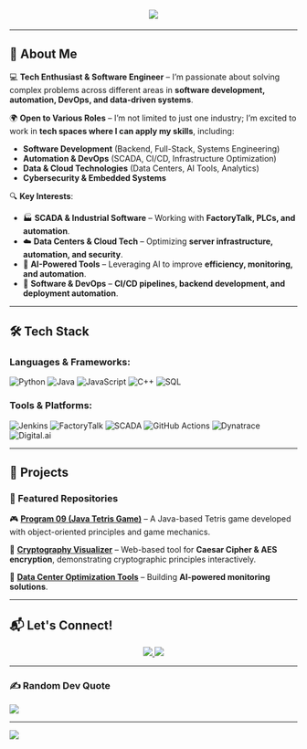 <h1 align="center">
  <img src="https://readme-typing-svg.herokuapp.com?font=Fira+Code&duration=3000&pause=1000&color=0A8FEF&center=true&vCenter=true&width=500&lines=Hey+there%2C+I'm+Joshua+Annor+%F0%9F%91%8B">
</h1>

---

## **📌 About Me**
💻 **Tech Enthusiast & Software Engineer** – I’m passionate about solving complex problems across different areas in **software development, automation, DevOps, and data-driven systems**.  

🌍 **Open to Various Roles** – I’m not limited to just one industry; I’m excited to work in **tech spaces where I can apply my skills**, including:  
- **Software Development** (Backend, Full-Stack, Systems Engineering)  
- **Automation & DevOps** (SCADA, CI/CD, Infrastructure Optimization)  
- **Data & Cloud Technologies** (Data Centers, AI Tools, Analytics)  
- **Cybersecurity & Embedded Systems**  

🔍 **Key Interests**:  
- 🏭 **SCADA & Industrial Software** – Working with **FactoryTalk, PLCs, and automation**.  
- ☁️ **Data Centers & Cloud Tech** – Optimizing **server infrastructure, automation, and security**.  
- 🤖 **AI-Powered Tools** – Leveraging AI to improve **efficiency, monitoring, and automation**.  
- 🚀 **Software & DevOps** – **CI/CD pipelines, backend development, and deployment automation**.  

---

## **🛠 Tech Stack**
### **Languages & Frameworks**:
![Python](https://img.shields.io/badge/Python-3776AB?style=for-the-badge&logo=python&logoColor=white)
![Java](https://img.shields.io/badge/Java-ED8B00?style=for-the-badge&logo=java&logoColor=white)
![JavaScript](https://img.shields.io/badge/JavaScript-F7DF1E?style=for-the-badge&logo=javascript&logoColor=black)
![C++](https://img.shields.io/badge/C++-00599C?style=for-the-badge&logo=c%2B%2B&logoColor=white)
![SQL](https://img.shields.io/badge/SQL-4479A1?style=for-the-badge&logo=mysql&logoColor=white)

### **Tools & Platforms**:
![Jenkins](https://img.shields.io/badge/Jenkins-D24939?style=for-the-badge&logo=jenkins&logoColor=white)
![FactoryTalk](https://img.shields.io/badge/FactoryTalk-FE5000?style=for-the-badge&logo=rockwell-automation&logoColor=white)
![SCADA](https://img.shields.io/badge/SCADA-00599C?style=for-the-badge&logo=rockwell-automation&logoColor=white)
![GitHub Actions](https://img.shields.io/badge/GitHub_Actions-2088FF?style=for-the-badge&logo=github-actions&logoColor=white)
![Dynatrace](https://img.shields.io/badge/Dynatrace-3776AB?style=for-the-badge&logo=dynatrace&logoColor=white)
![Digital.ai](https://img.shields.io/badge/Digital.ai-FF6F00?style=for-the-badge&logo=datadog&logoColor=white)

---

## **🔧 Projects**
### **🚀 Featured Repositories**
🎮 **[Program 09 (Java Tetris Game)](https://github.com/joshuaannor/projects/tree/main/program09)** – A Java-based Tetris game developed with object-oriented principles and game mechanics.

🔐 **[Cryptography Visualizer](https://github.com/joshuaannor/Cryptography)** – Web-based tool for **Caesar Cipher & AES encryption**, demonstrating cryptographic principles interactively.

🚀 **[Data Center Optimization Tools](https://github.com/joshuaannor/ai-data-center-dashboard/tree/main)** – Building **AI-powered monitoring solutions**.

---

## **📬 Let's Connect!**
<p align="center">
  <a href="https://www.linkedin.com/in/joshuaannor/">
    <img src="https://img.shields.io/badge/LinkedIn-0A66C2?style=for-the-badge&logo=linkedin&logoColor=white" />
  </a>
  <a href="https://github.com/joshuaannor">
    <img src="https://img.shields.io/badge/GitHub-181717?style=for-the-badge&logo=github&logoColor=white" />
  </a>
</p>

---

### ✍️ Random Dev Quote
![](https://quotes-github-readme.vercel.app/api?type=horizontal&theme=radical)

---
[![](https://visitcount.itsvg.in/api?id=joshuaannor&icon=0&color=0)](https://visitcount.itsvg.in)


